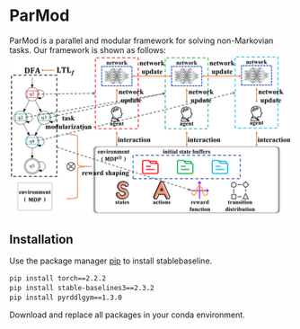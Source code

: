 # ParMod
ParMod is a parallel and modular framework for solving non-Markovian tasks. Our framework is shown as follows:
![image](https://github.com/syemichel/ParMod/blob/main/overview.png)

## Installation

Use the package manager [pip](https://pip.pypa.io/en/stable/) to install stablebaseline.

```bash
pip install torch==2.2.2
pip install stable-baselines3==2.3.2
pip install pyrddlgym==1.3.0
```
Download and replace all packages in your conda environment.
